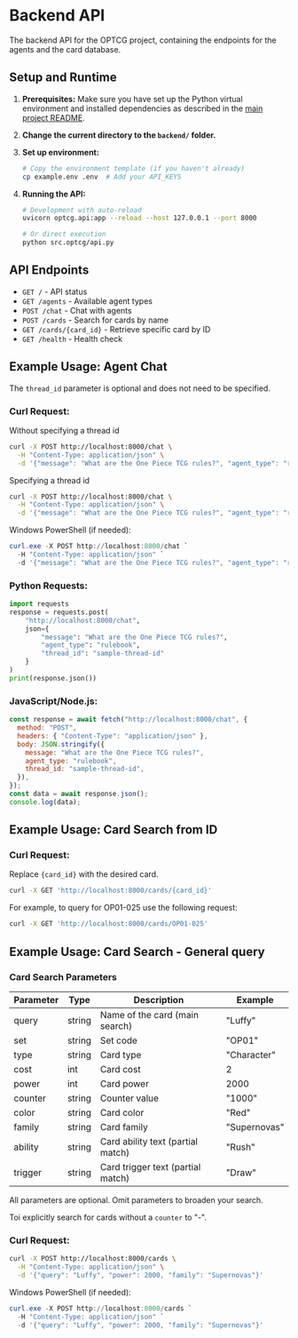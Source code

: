 # Backend API

The backend API for the OPTCG project, containing the endpoints for the agents and the card database.

## Setup and Runtime

1. **Prerequisites:** Make sure you have set up the Python virtual environment and installed dependencies as described in the [main project README](../README.md).

2. **Change the current directory to the `backend/` folder.**

3. **Set up environment:**

   ```bash
   # Copy the environment template (if you haven't already)
   cp example.env .env  # Add your API_KEYS
   ```

4. **Running the API:**

   ```bash
   # Development with auto-reload
   uvicorn optcg.api:app --reload --host 127.0.0.1 --port 8000

   # Or direct execution
   python src.optcg/api.py
   ```

## API Endpoints

- `GET /` - API status
- `GET /agents` - Available agent types
- `POST /chat` - Chat with agents
- `POST /cards` - Search for cards by name
- `GET /cards/{card_id}` - Retrieve specific card by ID
- `GET /health` - Health check

## Example Usage: Agent Chat

The `thread_id` parameter is optional and does not need to be specified.

### **Curl Request:**

Without specifying a thread id

```bash
curl -X POST http://localhost:8000/chat \
  -H "Content-Type: application/json" \
  -d '{"message": "What are the One Piece TCG rules?", "agent_type": "rulebook"}'
```

Specifying a thread id

```bash
curl -X POST http://localhost:8000/chat \
  -H "Content-Type: application/json" \
  -d '{"message": "What are the One Piece TCG rules?", "agent_type": "rulebook", "thread_id": "sample-thread-id"}'
```

Windows PowerShell (if needed):

```powershell
curl.exe -X POST http://localhost:8000/chat `
  -H "Content-Type: application/json" `
  -d '{"message": "What are the One Piece TCG rules?", "agent_type": "rulebook", "thread_id": "sample-thread-id"}'
```

### **Python Requests:**

```python
import requests
response = requests.post(
    "http://localhost:8000/chat",
    json={
        "message": "What are the One Piece TCG rules?",
        "agent_type": "rulebook",
        "thread_id": "sample-thread-id"
    }
)
print(response.json())
```

### **JavaScript/Node.js:**

```javascript
const response = await fetch("http://localhost:8000/chat", {
  method: "POST",
  headers: { "Content-Type": "application/json" },
  body: JSON.stringify({
    message: "What are the One Piece TCG rules?",
    agent_type: "rulebook",
    thread_id: "sample-thread-id",
  }),
});
const data = await response.json();
console.log(data);
```

## Example Usage: Card Search from ID

### **Curl Request:**

Replace `{card_id}` with the desired card.

```bash
curl -X GET 'http://localhost:8000/cards/{card_id}'
```

For example, to query for OP01-025 use the following request:

```bash
curl -X GET 'http://localhost:8000/cards/OP01-025'
```


## Example Usage: Card Search - General query

### Card Search Parameters

| Parameter | Type    | Description                                | Example         |
|-----------|---------|--------------------------------------------|-----------------|
| query     | string  | Name of the card (main search)             | "Luffy"         |
| set       | string  | Set code                                   | "OP01"          |
| type      | string  | Card type                                  | "Character"     |
| cost      | int     | Card cost                                  | 2               |
| power     | int     | Card power                                 | 2000            |
| counter   | string  | Counter value                              | "1000"          |
| color     | string  | Card color                                 | "Red"           |
| family    | string  | Card family                                | "Supernovas"    |
| ability   | string  | Card ability text (partial match)          | "Rush"          |
| trigger   | string  | Card trigger text (partial match)          | "Draw"          |

All parameters are optional. Omit parameters to broaden your search. 

Toi explicitly search for cards without a `counter` to "-".

### **Curl Request:**

```bash
curl -X POST http://localhost:8000/cards \
  -H "Content-Type: application/json" \
  -d '{"query": "Luffy", "power": 2000, "family": "Supernovas"}'
```

Windows PowerShell (if needed):

```powershell
curl.exe -X POST http://localhost:8000/cards `
  -H "Content-Type: application/json" `
  -d '{"query": "Luffy", "power": 2000, "family": "Supernovas"}'
```